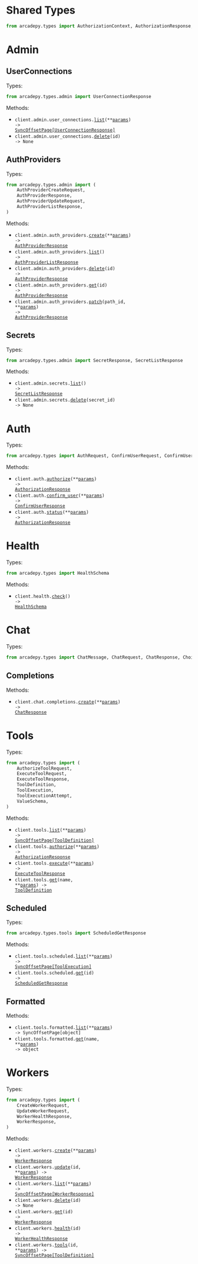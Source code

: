 # Shared Types

```python
from arcadepy.types import AuthorizationContext, AuthorizationResponse, Error
```

# Admin

## UserConnections

Types:

```python
from arcadepy.types.admin import UserConnectionResponse
```

Methods:

- <code title="get /v1/admin/user_connections">client.admin.user_connections.<a href="./src/arcadepy/resources/admin/user_connections.py">list</a>(\*\*<a href="src/arcadepy/types/admin/user_connection_list_params.py">params</a>) -> <a href="./src/arcadepy/types/admin/user_connection_response.py">SyncOffsetPage[UserConnectionResponse]</a></code>
- <code title="delete /v1/admin/user_connections/{id}">client.admin.user_connections.<a href="./src/arcadepy/resources/admin/user_connections.py">delete</a>(id) -> None</code>

## AuthProviders

Types:

```python
from arcadepy.types.admin import (
    AuthProviderCreateRequest,
    AuthProviderResponse,
    AuthProviderUpdateRequest,
    AuthProviderListResponse,
)
```

Methods:

- <code title="post /v1/admin/auth_providers">client.admin.auth_providers.<a href="./src/arcadepy/resources/admin/auth_providers.py">create</a>(\*\*<a href="src/arcadepy/types/admin/auth_provider_create_params.py">params</a>) -> <a href="./src/arcadepy/types/admin/auth_provider_response.py">AuthProviderResponse</a></code>
- <code title="get /v1/admin/auth_providers">client.admin.auth_providers.<a href="./src/arcadepy/resources/admin/auth_providers.py">list</a>() -> <a href="./src/arcadepy/types/admin/auth_provider_list_response.py">AuthProviderListResponse</a></code>
- <code title="delete /v1/admin/auth_providers/{id}">client.admin.auth_providers.<a href="./src/arcadepy/resources/admin/auth_providers.py">delete</a>(id) -> <a href="./src/arcadepy/types/admin/auth_provider_response.py">AuthProviderResponse</a></code>
- <code title="get /v1/admin/auth_providers/{id}">client.admin.auth_providers.<a href="./src/arcadepy/resources/admin/auth_providers.py">get</a>(id) -> <a href="./src/arcadepy/types/admin/auth_provider_response.py">AuthProviderResponse</a></code>
- <code title="patch /v1/admin/auth_providers/{id}">client.admin.auth_providers.<a href="./src/arcadepy/resources/admin/auth_providers.py">patch</a>(path_id, \*\*<a href="src/arcadepy/types/admin/auth_provider_patch_params.py">params</a>) -> <a href="./src/arcadepy/types/admin/auth_provider_response.py">AuthProviderResponse</a></code>

## Secrets

Types:

```python
from arcadepy.types.admin import SecretResponse, SecretListResponse
```

Methods:

- <code title="get /v1/admin/secrets">client.admin.secrets.<a href="./src/arcadepy/resources/admin/secrets.py">list</a>() -> <a href="./src/arcadepy/types/admin/secret_list_response.py">SecretListResponse</a></code>
- <code title="delete /v1/admin/secrets/{secret_id}">client.admin.secrets.<a href="./src/arcadepy/resources/admin/secrets.py">delete</a>(secret_id) -> None</code>

# Auth

Types:

```python
from arcadepy.types import AuthRequest, ConfirmUserRequest, ConfirmUserResponse
```

Methods:

- <code title="post /v1/auth/authorize">client.auth.<a href="./src/arcadepy/resources/auth.py">authorize</a>(\*\*<a href="src/arcadepy/types/auth_authorize_params.py">params</a>) -> <a href="./src/arcadepy/types/shared/auth_authorization_response.py">AuthorizationResponse</a></code>
- <code title="post /v1/auth/confirm_user">client.auth.<a href="./src/arcadepy/resources/auth.py">confirm_user</a>(\*\*<a href="src/arcadepy/types/auth_confirm_user_params.py">params</a>) -> <a href="./src/arcadepy/types/confirm_user_response.py">ConfirmUserResponse</a></code>
- <code title="get /v1/auth/status">client.auth.<a href="./src/arcadepy/resources/auth.py">status</a>(\*\*<a href="src/arcadepy/types/auth_status_params.py">params</a>) -> <a href="./src/arcadepy/types/shared/auth_authorization_response.py">AuthorizationResponse</a></code>

# Health

Types:

```python
from arcadepy.types import HealthSchema
```

Methods:

- <code title="get /v1/health">client.health.<a href="./src/arcadepy/resources/health.py">check</a>() -> <a href="./src/arcadepy/types/health_schema.py">HealthSchema</a></code>

# Chat

Types:

```python
from arcadepy.types import ChatMessage, ChatRequest, ChatResponse, Choice, Usage
```

## Completions

Methods:

- <code title="post /v1/chat/completions">client.chat.completions.<a href="./src/arcadepy/resources/chat/completions.py">create</a>(\*\*<a href="src/arcadepy/types/chat/completion_create_params.py">params</a>) -> <a href="./src/arcadepy/types/chat_response.py">ChatResponse</a></code>

# Tools

Types:

```python
from arcadepy.types import (
    AuthorizeToolRequest,
    ExecuteToolRequest,
    ExecuteToolResponse,
    ToolDefinition,
    ToolExecution,
    ToolExecutionAttempt,
    ValueSchema,
)
```

Methods:

- <code title="get /v1/tools">client.tools.<a href="./src/arcadepy/resources/tools/tools.py">list</a>(\*\*<a href="src/arcadepy/types/tool_list_params.py">params</a>) -> <a href="./src/arcadepy/types/tool_definition.py">SyncOffsetPage[ToolDefinition]</a></code>
- <code title="post /v1/tools/authorize">client.tools.<a href="./src/arcadepy/resources/tools/tools.py">authorize</a>(\*\*<a href="src/arcadepy/types/tool_authorize_params.py">params</a>) -> <a href="./src/arcadepy/types/shared/authorization_response.py">AuthorizationResponse</a></code>
- <code title="post /v1/tools/execute">client.tools.<a href="./src/arcadepy/resources/tools/tools.py">execute</a>(\*\*<a href="src/arcadepy/types/tool_execute_params.py">params</a>) -> <a href="./src/arcadepy/types/execute_tool_response.py">ExecuteToolResponse</a></code>
- <code title="get /v1/tools/{name}">client.tools.<a href="./src/arcadepy/resources/tools/tools.py">get</a>(name, \*\*<a href="src/arcadepy/types/tool_get_params.py">params</a>) -> <a href="./src/arcadepy/types/tool_definition.py">ToolDefinition</a></code>

## Scheduled

Types:

```python
from arcadepy.types.tools import ScheduledGetResponse
```

Methods:

- <code title="get /v1/scheduled_tools">client.tools.scheduled.<a href="./src/arcadepy/resources/tools/scheduled.py">list</a>(\*\*<a href="src/arcadepy/types/tools/scheduled_list_params.py">params</a>) -> <a href="./src/arcadepy/types/tool_execution.py">SyncOffsetPage[ToolExecution]</a></code>
- <code title="get /v1/scheduled_tools/{id}">client.tools.scheduled.<a href="./src/arcadepy/resources/tools/scheduled.py">get</a>(id) -> <a href="./src/arcadepy/types/tools/scheduled_get_response.py">ScheduledGetResponse</a></code>

## Formatted

Methods:

- <code title="get /v1/formatted_tools">client.tools.formatted.<a href="./src/arcadepy/resources/tools/formatted.py">list</a>(\*\*<a href="src/arcadepy/types/tools/formatted_list_params.py">params</a>) -> SyncOffsetPage[object]</code>
- <code title="get /v1/formatted_tools/{name}">client.tools.formatted.<a href="./src/arcadepy/resources/tools/formatted.py">get</a>(name, \*\*<a href="src/arcadepy/types/tools/formatted_get_params.py">params</a>) -> object</code>

# Workers

Types:

```python
from arcadepy.types import (
    CreateWorkerRequest,
    UpdateWorkerRequest,
    WorkerHealthResponse,
    WorkerResponse,
)
```

Methods:

- <code title="post /v1/workers">client.workers.<a href="./src/arcadepy/resources/workers.py">create</a>(\*\*<a href="src/arcadepy/types/worker_create_params.py">params</a>) -> <a href="./src/arcadepy/types/worker_response.py">WorkerResponse</a></code>
- <code title="patch /v1/workers/{id}">client.workers.<a href="./src/arcadepy/resources/workers.py">update</a>(id, \*\*<a href="src/arcadepy/types/worker_update_params.py">params</a>) -> <a href="./src/arcadepy/types/worker_response.py">WorkerResponse</a></code>
- <code title="get /v1/workers">client.workers.<a href="./src/arcadepy/resources/workers.py">list</a>(\*\*<a href="src/arcadepy/types/worker_list_params.py">params</a>) -> <a href="./src/arcadepy/types/worker_response.py">SyncOffsetPage[WorkerResponse]</a></code>
- <code title="delete /v1/workers/{id}">client.workers.<a href="./src/arcadepy/resources/workers.py">delete</a>(id) -> None</code>
- <code title="get /v1/workers/{id}">client.workers.<a href="./src/arcadepy/resources/workers.py">get</a>(id) -> <a href="./src/arcadepy/types/worker_response.py">WorkerResponse</a></code>
- <code title="get /v1/workers/{id}/health">client.workers.<a href="./src/arcadepy/resources/workers.py">health</a>(id) -> <a href="./src/arcadepy/types/worker_health_response.py">WorkerHealthResponse</a></code>
- <code title="get /v1/workers/{id}/tools">client.workers.<a href="./src/arcadepy/resources/workers.py">tools</a>(id, \*\*<a href="src/arcadepy/types/worker_tools_params.py">params</a>) -> <a href="./src/arcadepy/types/tool_definition.py">SyncOffsetPage[ToolDefinition]</a></code>
